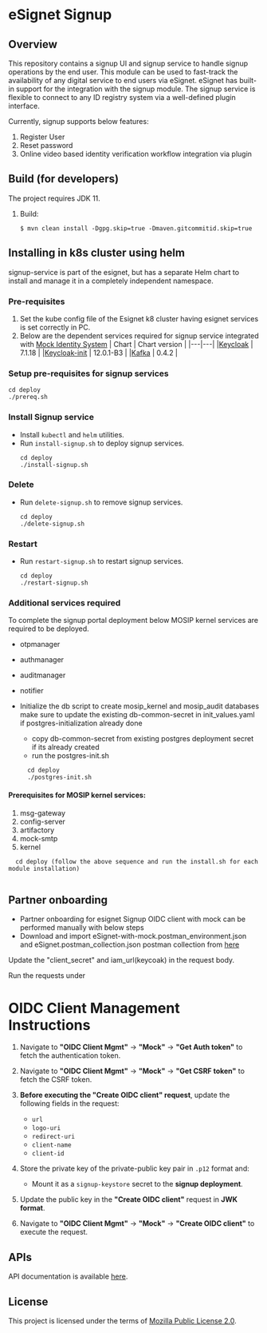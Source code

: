 # eSignet Signup

## Overview

This repository contains a signup UI and signup service to handle signup operations by the end user. This module can be
used to fast-track the availability of any digital service to end users via eSignet. eSignet has built-in support for the
integration with the signup module. The signup service is flexible to connect to any ID registry system via a well-defined plugin interface.

Currently, signup supports below features:
1. Register User
2. Reset password
3. Online video based identity verification workflow integration via plugin

## Build (for developers)
The project requires JDK 11.
1. Build:
    ```
    $ mvn clean install -Dgpg.skip=true -Dmaven.gitcommitid.skip=true
    ```

## Installing in k8s cluster using helm

signup-service is part of the esignet, but has a separate Helm chart to install and manage it in a completely independent namespace.

### Pre-requisites
1. Set the kube config file of the Esignet k8 cluster having esignet services is set correctly in PC.
1. Below are the dependent services required for signup service integrated with [Mock Identity System](https://github.com/mosip/esignet-mock-services/tree/master/mock-identity-system)
   | Chart | Chart version |
   |---|---|
   |[Keycloak](https://github.com/mosip/mosip-infra/tree/v1.2.0.1-B3/deployment/v3/external/iam) | 7.1.18 |
   |[Keycloak-init](https://github.com/mosip/mosip-infra/tree/v1.2.0.1-B3/deployment/v3/external/iam) | 12.0.1-B3 |
   |[Kafka](https://github.com/mosip/mosip-infra/tree/v1.2.0.1-B3/deployment/v3/external/kafka) | 0.4.2 |

### Setup pre-requisites for signup services
```
cd deploy
./prereq.sh
```
### Install Signup service
* Install `kubectl` and `helm` utilities.
* Run `install-signup.sh` to deploy signup services.
  ```
  cd deploy
  ./install-signup.sh
  ```
### Delete
* Run `delete-signup.sh` to remove signup services.
  ```
  cd deploy
  ./delete-signup.sh
  ```
### Restart
* Run `restart-signup.sh` to restart signup services.
  ```
  cd deploy
  ./restart-signup.sh
  ```
### Additional services required
To complete the signup portal deployment below MOSIP kernel services are required to be deployed.
* otpmanager
* authmanager
* auditmanager
* notifier

* Initialize the db script to create mosip_kernel and mosip_audit databases make sure to update the existing db-common-secret in init_values.yaml if postgres-initialization already done
  * copy db-common-secret from existing postgres deployment secret if its already created
  * run the postgres-init.sh
  ```
    cd deploy
    ./postgres-init.sh
  ```
#### Prerequisites for MOSIP kernel services:
1. msg-gateway
2. config-server
3. artifactory
4. mock-smtp
5. kernel
```
  cd deploy (follow the above sequence and run the install.sh for each module installation)
  
```  
## Partner onboarding
* Partner onboarding for esignet Signup OIDC client with mock can be performed manually with below steps
* Download and import eSignet-with-mock.postman_environment.json and eSignet.postman_collection.json postman collection from [here](../postman-collection) 

Update the "client_secret" and iam_url(keycoak) in the request body.

Run the requests under

# OIDC Client Management Instructions

1. Navigate to **"OIDC Client Mgmt"** -> **"Mock"** -> **"Get Auth token"** to fetch the authentication token.

2. Navigate to **"OIDC Client Mgmt"** -> **"Mock"** -> **"Get CSRF token"** to fetch the CSRF token.

3. **Before executing the "Create OIDC client" request**, update the following fields in the request:
   - `url`
   - `logo-uri`
   - `redirect-uri`
   - `client-name`
   - `client-id`

4. Store the private key of the private-public key pair in `.p12` format and:
   - Mount it as a `signup-keystore` secret to the **signup deployment**.

5. Update the public key in the **"Create OIDC client"** request in **JWK format**.

6. Navigate to **"OIDC Client Mgmt"** -> **"Mock"** -> **"Create OIDC client"** to execute the request.


## APIs
API documentation is available [here](docs/esignet-signup-openapi.yaml).

## License
This project is licensed under the terms of [Mozilla Public License 2.0](LICENSE).
